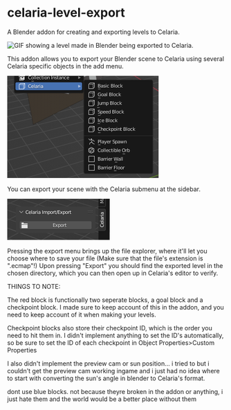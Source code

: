 # celaria-level-export
 A Blender addon for creating and exporting levels to Celaria.

 ![GIF showing a level made in Blender being exported to Celaria.](https://github.com/CosmicMan08/celaria-level-export/blob/main/celaria%20level%20export.gif?raw=true)

 This addon allows you to export your Blender scene to Celaria using several Celaria specific objects in the add menu.

 ![The add menu in Blender with several Celaria objects.](https://github.com/CosmicMan08/celaria-level-export/blob/main/add%20menu.png?raw=true)

 You can export your scene with the Celaria submenu at the sidebar.

 ![The Celaria section of the sidebar, featuring an "Export" button.](https://github.com/CosmicMan08/celaria-level-export/blob/main/sidebar.png?raw=true)

 Pressing the export menu brings up the file explorer, where it'll let you choose where to save your file (Make sure that the file's extension is ".ecmap"!) Upon pressing "Export" you should find the exported level in the chosen directory, which you can then open up in Celaria's editor to verify.

 THINGS TO NOTE:

 The red block is functionally two seperate blocks, a goal block and a checkpoint block. I made sure to keep account of this in the addon, and you need to keep account of it when making your levels.

 Checkpoint blocks also store their checkpoint ID, which is the order you need to hit them in. I didn't implement anything to set the ID's automatically, so be sure to set the ID of each checkpoint in Object Properties>Custom Properties

 I also didn't implement the preview cam or sun position... i tried to but i couldn't get the preview cam working ingame and i just had no idea where to start with converting the sun's angle in blender to Celaria's format.

 dont use blue blocks. not because theyre broken in the addon or anything, i just hate them and the world would be a better place without them